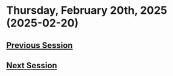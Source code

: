 # Thursday, February 20th, 2025 (2025-02-20)

## [Previous Session](./2025-02-06.md)

## [Next Session](./2025-xx-xx)


